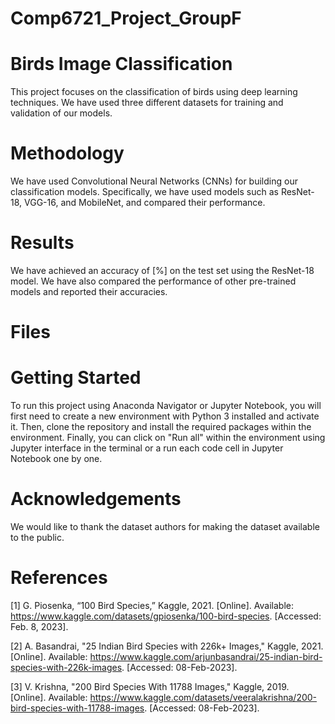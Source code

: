 # Comp6721_Project_GroupF

# Birds Image Classification

This project focuses on the classification of birds using deep learning techniques. We have used three different datasets for training and validation of our models.

# Methodology

We have used Convolutional Neural Networks (CNNs) for building our classification models. Specifically, we have used models such as ResNet-18, VGG-16, and MobileNet, and compared their performance.

# Results

We have achieved an accuracy of [%] on the test set using the ResNet-18 model. We have also compared the performance of other pre-trained models and reported their accuracies.

# Files

# Getting Started

To run this project using Anaconda Navigator or Jupyter Notebook, you will first need to create a new environment with Python 3 installed and activate it. Then, clone the repository and install the required packages within the environment. Finally, you can click on "Run all" within the environment using Jupyter interface in the terminal or a run each code cell in Jupyter Notebook one by one.


# Acknowledgements

We would like to thank the dataset authors for making the dataset available to the public.

# References

[1] G. Piosenka, “100 Bird Species,” Kaggle, 2021. [Online]. Available: https://www.kaggle.com/datasets/gpiosenka/100-bird-species. [Accessed: Feb. 8, 2023].

[2] A. Basandrai, "25 Indian Bird Species with 226k+ Images," Kaggle, 2021. [Online]. Available: https://www.kaggle.com/arjunbasandrai/25-indian-bird-species-with-226k-images. [Accessed: 08-Feb-2023].

[3] V. Krishna, "200 Bird Species With 11788 Images," Kaggle, 2019. [Online]. Available: https://www.kaggle.com/datasets/veeralakrishna/200-bird-species-with-11788-images. [Accessed: 08-Feb-2023].
